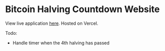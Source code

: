 # Bitcoin Halving Countdown Website

View live application [here](https://bitcoin-halving-countdown-website-main.vercel.app/). Hosted on Vercel.

Todo: 
- Handle timer when the 4th halving has passed